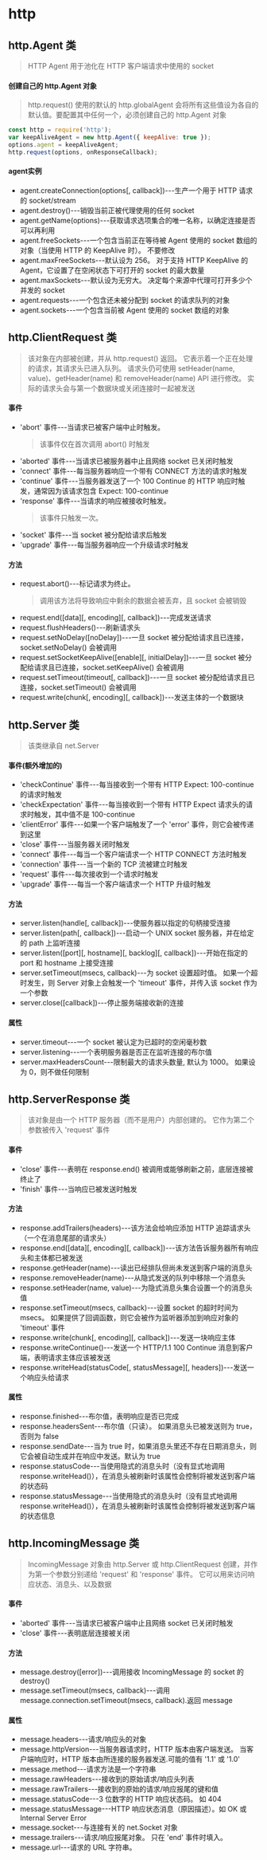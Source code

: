 # http

## http.Agent 类
> HTTP Agent 用于池化在 HTTP 客户端请求中使用的 socket

#### 创建自己的 http.Agent 对象
> http.request() 使用的默认的 http.globalAgent 会将所有这些值设为各自的默认值。要配置其中任何一个，必须创建自己的 http.Agent 对象
```js
const http = require('http');
var keepAliveAgent = new http.Agent({ keepAlive: true });
options.agent = keepAliveAgent;
http.request(options, onResponseCallback);
```

#### agent实例
- agent.createConnection(options[, callback])---生产一个用于 HTTP 请求的 socket/stream
- agent.destroy()---销毁当前正被代理使用的任何 socket
- agent.getName(options)---获取请求选项集合的唯一名称，以确定连接是否可以再利用
- agent.freeSockets---一个包含当前正在等待被 Agent 使用的 socket 数组的对象（当使用 HTTP 的 KeepAlive 时）。 不要修改
- agent.maxFreeSockets---默认设为 256。 对于支持 HTTP KeepAlive 的 Agent，它设置了在空闲状态下可打开的 socket 的最大数量
- agent.maxSockets---默认设为无穷大。 决定每个来源中代理可打开多少个并发的 socket
- agent.requests---一个包含还未被分配到 socket 的请求队列的对象
- agent.sockets---一个包含当前被 Agent 使用的 socket 数组的对象

## http.ClientRequest 类
> 该对象在内部被创建，并从 http.request() 返回。 它表示着一个正在处理的请求，其请求头已进入队列。 请求头仍可使用 setHeader(name, value)、getHeader(name) 和 removeHeader(name) API 进行修改。 实际的请求头会与第一个数据块或关闭连接时一起被发送

#### 事件
- 'abort' 事件---当请求已被客户端中止时触发。 
  > 该事件仅在首次调用 abort() 时触发
- 'aborted' 事件---当请求已被服务器中止且网络 socket 已关闭时触发
- 'connect' 事件---每当服务器响应一个带有 CONNECT 方法的请求时触发
- 'continue' 事件---当服务器发送了一个 100 Continue 的 HTTP 响应时触发，通常因为该请求包含 Expect: 100-continue
- 'response' 事件---当请求的响应被接收时触发。 
  > 该事件只触发一次。
- 'socket' 事件---当 socket 被分配给请求后触发
- 'upgrade' 事件---每当服务器响应一个升级请求时触发

#### 方法
- request.abort()---标记请求为终止。 
  > 调用该方法将导致响应中剩余的数据会被丢弃，且 socket 会被销毁
- request.end([data][, encoding][, callback])---完成发送请求
- request.flushHeaders()---刷新请求头
- request.setNoDelay([noDelay])---一旦 socket 被分配给请求且已连接，socket.setNoDelay() 会被调用
- request.setSocketKeepAlive([enable][, initialDelay])---一旦 socket 被分配给请求且已连接，socket.setKeepAlive() 会被调用
- request.setTimeout(timeout[, callback])---一旦 socket 被分配给请求且已连接，socket.setTimeout() 会被调用
- request.write(chunk[, encoding][, callback])---发送主体的一个数据块

## http.Server 类
> 该类继承自 net.Server

#### 事件(额外增加的)
- 'checkContinue' 事件---每当接收到一个带有 HTTP Expect: 100-continue 的请求时触发
- 'checkExpectation' 事件---每当接收到一个带有 HTTP Expect 请求头的请求时触发，其中值不是 100-continue
- 'clientError' 事件---如果一个客户端触发了一个 'error' 事件，则它会被传递到这里
- 'close' 事件---当服务器关闭时触发
- 'connect' 事件---每当一个客户端请求一个 HTTP CONNECT 方法时触发
- 'connection' 事件---当一个新的 TCP 流被建立时触发
- 'request' 事件---每次接收到一个请求时触发
- 'upgrade' 事件---每当一个客户端请求一个 HTTP 升级时触发

#### 方法
- server.listen(handle[, callback])---使服务器以指定的句柄接受连接
- server.listen(path[, callback])---启动一个 UNIX socket 服务器，并在给定的 path 上监听连接
- server.listen([port][, hostname][, backlog][, callback])---开始在指定的 port 和 hostname 上接受连接
- server.setTimeout(msecs, callback)---为 socket 设置超时值。 如果一个超时发生，则 Server 对象上会触发一个 'timeout' 事件，并传入该 socket 作为一个参数
- server.close([callback])---停止服务端接收新的连接

#### 属性
- server.timeout---一个 socket 被认定为已超时的空闲毫秒数
- server.listening---一个表明服务器是否正在监听连接的布尔值
- server.maxHeadersCount---限制最大的请求头数量, 默认为 1000。 如果设为 0，则不做任何限制

## http.ServerResponse 类
> 该对象是由一个 HTTP 服务器（而不是用户）内部创建的。 它作为第二个参数被传入 'request' 事件

#### 事件
- 'close' 事件---表明在 response.end() 被调用或能够刷新之前，底层连接被终止了
- 'finish' 事件---当响应已被发送时触发

#### 方法
- response.addTrailers(headers)---该方法会给响应添加 HTTP 追踪请求头（一个在消息尾部的请求头）
- response.end([data][, encoding][, callback])---该方法告诉服务器所有响应头和主体都已被发送
- response.getHeader(name)---读出已经排队但尚未发送到客户端的消息头
- response.removeHeader(name)---从隐式发送的队列中移除一个消息头
- response.setHeader(name, value)---为隐式消息头集合设置一个的消息头值
- response.setTimeout(msecs, callback)---设置 socket 的超时时间为 msecs。 如果提供了回调函数，则它会被作为监听器添加到响应对象的 'timeout' 事件
- response.write(chunk[, encoding][, callback])---发送一块响应主体
- response.writeContinue()---发送一个 HTTP/1.1 100 Continue 消息到客户端，表明请求主体应该被发送
- response.writeHead(statusCode[, statusMessage][, headers])---发送一个响应头给请求

#### 属性 
- response.finished---布尔值，表明响应是否已完成
- response.headersSent---布尔值（只读）。 如果消息头已被发送则为 true，否则为 false
- response.sendDate---当为 true 时，如果消息头里还不存在日期消息头，则它会被自动生成并在响应中发送。默认为 true
- response.statusCode---当使用隐式的消息头时（没有显式地调用 response.writeHead()），在消息头被刷新时该属性会控制将被发送到客户端的状态码
- response.statusMessage---当使用隐式的消息头时（没有显式地调用 response.writeHead()），在消息头被刷新时该属性会控制将被发送到客户端的状态信息


## http.IncomingMessage 类
> IncomingMessage 对象由 http.Server 或 http.ClientRequest 创建，并作为第一个参数分别递给 'request' 和 'response' 事件。 它可以用来访问响应状态、消息头、以及数据

#### 事件
- 'aborted' 事件---当请求已被客户端中止且网络 socket 已关闭时触发
- 'close' 事件---表明底层连接被关闭

#### 方法
- message.destroy([error])---调用接收 IncomingMessage 的 socket 的 destroy()
- message.setTimeout(msecs, callback)---调用 message.connection.setTimeout(msecs, callback).返回 message

#### 属性
- message.headers---请求/响应头的对象
- message.httpVersion---当服务器请求时，HTTP 版本由客户端发送。 当客户端响应时，HTTP 版本由所连接的服务器发送.可能的值有 '1.1' 或 '1.0'
- message.method---请求方法是一个字符串
- message.rawHeaders---接收到的原始请求/响应头列表
- message.rawTrailers---接收到的原始的请求/响应报尾的键和值
- message.statusCode---3 位数字的 HTTP 响应状态码。 如 404
- message.statusMessage---HTTP 响应状态消息（原因描述）。如 OK 或 Internal Server Error
- message.socket---与连接有关的 net.Socket 对象
- message.trailers---请求/响应报尾对象。 只在 'end' 事件时填入。
- message.url---请求的 URL 字符串。
